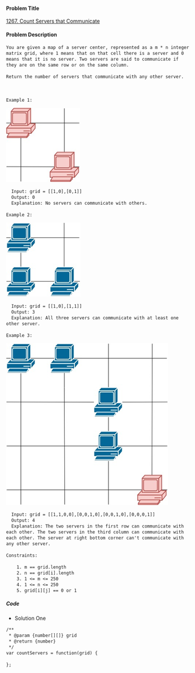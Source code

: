 #### Problem Title
[1267. Count Servers that Communicate](https://leetcode.com/problems/count-servers-that-communicate/)
#### Problem Description
```
You are given a map of a server center, represented as a m * n integer matrix grid, where 1 means that on that cell there is a server and 0 means that it is no server. Two servers are said to communicate if they are on the same row or on the same column.

Return the number of servers that communicate with any other server.

 

Example 1:
```
![1](../../assets/array/2020-06-17/1.jpg)
```
  Input: grid = [[1,0],[0,1]]
  Output: 0
  Explanation: No servers can communicate with others.
  
Example 2:
```
![2](../../assets/array/2020-06-17/2.jpg)
```
  Input: grid = [[1,0],[1,1]]
  Output: 3
  Explanation: All three servers can communicate with at least one other server.

Example 3:
```
![3](../../assets/array/2020-06-17/3.jpg)
```
  Input: grid = [[1,1,0,0],[0,0,1,0],[0,0,1,0],[0,0,0,1]]
  Output: 4
  Explanation: The two servers in the first row can communicate with each other. The two servers in the third column can communicate with each other. The server at right bottom corner can't communicate with any other server.

Constraints:

    1. m == grid.length
    2. n == grid[i].length
    3. 1 <= m <= 250
    4. 1 <= n <= 250
    5. grid[i][j] == 0 or 1
```

##### Code

- Solution One
```
/**
 * @param {number[][]} grid
 * @return {number}
 */
var countServers = function(grid) {
    
};
```
